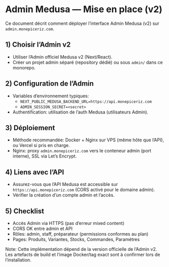 # Admin Medusa — Mise en place (v2)

Ce document décrit comment déployer l’interface Admin Medusa (v2) sur `admin.monepiceriz.com`.

## 1) Choisir l’Admin v2
- Utiliser l’Admin officiel Medusa v2 (Next/React). 
- Créer un projet admin séparé (repository dédié) ou sous `admin/` dans ce monorepo.

## 2) Configuration de l’Admin
- Variables d’environnement typiques:
  - `NEXT_PUBLIC_MEDUSA_BACKEND_URL=https://api.monepiceriz.com`
  - `ADMIN_SESSION_SECRET=<secret>`
- Authentification: utilisation de l’auth Medusa (utilisateurs Admin).

## 3) Déploiement
- Méthode recommandée: Docker + Nginx sur VPS (même hôte que l’API), ou Vercel si pris en charge.
- Nginx: proxy `admin.monepiceriz.com` vers le conteneur admin (port interne), SSL via Let’s Encrypt.

## 4) Liens avec l’API
- Assurez-vous que l’API Medusa est accessible sur `https://api.monepiceriz.com` (CORS activé pour le domaine admin).
- Vérifier la création d’un compte admin et l’accès.

## 5) Checklist
- Accès Admin via HTTPS (pas d’erreur mixed content)
- CORS OK entre admin et API
- Rôles: admin, staff, préparateur (permissions conformes au plan)
- Pages: Produits, Variantes, Stocks, Commandes, Paramètres

Note: Cette implémentation dépend de la version officielle de l’Admin v2. Les artefacts de build et l’image Docker/tag exact sont à confirmer lors de l’installation.
